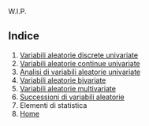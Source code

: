 W.I.P.

## Indice
1. [Variabili aleatorie discrete univariate](1.md)
2. [Variabili aleatorie continue univariate](2.md)
3. [Analisi di variabili aleatorie univariate](3.md)
4. [Variabili aleatorie bivariate](4.md)
5. [Variabili aleatorie multivariate](5.md)
6. [Successioni di variabili aleatorie](6.md)
7. Elementi di statistica
8. [Home](../README.md)

